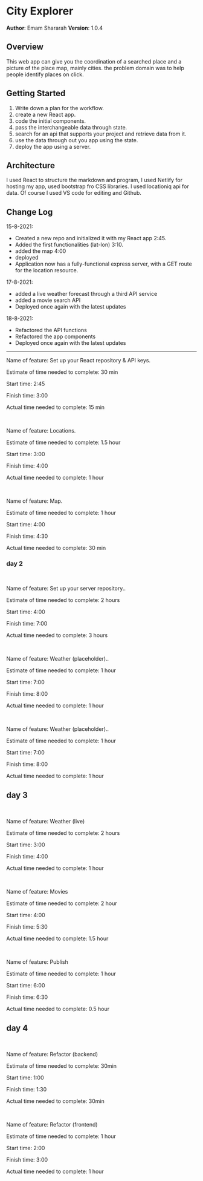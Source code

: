 # City Explorer

**Author**: Emam Shararah
**Version**: 1.0.4

## Overview

This web app can give you the coordination of a searched place and a picture of the place map, mainly cities. the problem domain was to help people identify places on click.

## Getting Started

1. Write down a plan for the workflow.
2. create a new React app.
3. code the initial components.
4. pass the interchangeable data through state.
5. search for an api that supports your project and retrieve data from it.
6. use the data through out you app using the state.
7. deploy the app using a server.

## Architecture

I used React to structure the markdown and program, I used Netlify for hosting my app, used bootstrap fro CSS libraries. I used locationiq api for data.
Of course I used VS code for editing and Github.

## Change Log

15-8-2021:

* Created a new repo and initialized it with my React app 2:45.
* Added the first functionalities (lat-lon) 3:10.
* added the map 4:00
* deployed
* Application now has a fully-functional express server, with a GET route for the location resource.

17-8-2021: 

* added a live weather forecast through a third API service
* added a movie search API
* Deployed once again with the latest updates

18-8-2021: 

* Refactored the API functions 
* Refactored the app components  
* Deployed once again with the latest updates



<hr>

Name of feature: Set up your React repository & API keys.

Estimate of time needed to complete: 30 min

Start time: 2:45

Finish time: 3:00

Actual time needed to complete: 15 min

&nbsp;

Name of feature: Locations.

Estimate of time needed to complete: 1.5 hour

Start time: 3:00

Finish time: 4:00

Actual time needed to complete: 1 hour

&nbsp;

Name of feature: Map.

Estimate of time needed to complete: 1 hour

Start time: 4:00

Finish time: 4:30

Actual time needed to complete: 30 min

### day 2

&nbsp;

Name of feature: Set up your server repository..

Estimate of time needed to complete: 2 hours

Start time: 4:00

Finish time: 7:00

Actual time needed to complete: 3 hours  

&nbsp;

Name of feature: Weather (placeholder)..

Estimate of time needed to complete: 1 hour

Start time: 7:00

Finish time: 8:00

Actual time needed to complete: 1 hour

&nbsp;

Name of feature: Weather (placeholder)..

Estimate of time needed to complete: 1 hour

Start time: 7:00

Finish time: 8:00

Actual time needed to complete: 1 hour

## day 3

&nbsp;

Name of feature:  Weather (live)

Estimate of time needed to complete: 2 hours

Start time: 3:00

Finish time: 4:00

Actual time needed to complete: 1 hour

&nbsp;

Name of feature: Movies

Estimate of time needed to complete: 2 hour

Start time: 4:00

Finish time: 5:30

Actual time needed to complete: 1.5 hour

&nbsp;

Name of feature: Publish

Estimate of time needed to complete: 1 hour

Start time: 6:00

Finish time: 6:30

Actual time needed to complete: 0.5 hour


## day 4

&nbsp;

Name of feature:  Refactor (backend)

Estimate of time needed to complete: 30min 

Start time: 1:00

Finish time: 1:30

Actual time needed to complete: 30min

&nbsp;

Name of feature: Refactor (frontend)

Estimate of time needed to complete: 1 hour

Start time: 2:00

Finish time: 3:00

Actual time needed to complete: 1 hour

